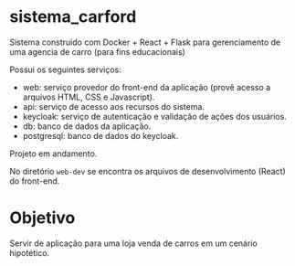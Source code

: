 # sistema_carford

Sistema construido com Docker + React + Flask para gerenciamento de uma agencia de carro (para fins educacionais)

Possui os seguintes serviços:

- web: serviço provedor do front-end da aplicação (provê acesso a arquivos HTML, CSS e Javascript).
- api: serviço de acesso aos recursos do sistema.
- keycloak: serviço de autenticação e validação de ações dos usuários.
- db: banco de dados da aplicação.
- postgresql: banco de dados do keycloak.

Projeto em andamento.

No diretório `web-dev` se encontra os arquivos de desenvolvimento (React) do front-end.

# Objetivo

Servir de aplicação para uma loja venda de carros em um cenário hipotético.
